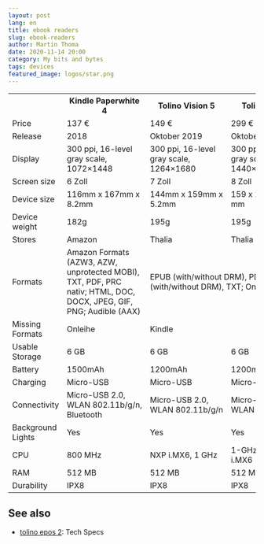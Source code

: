 ```yaml
---
layout: post
lang: en
title: ebook readers
slug: ebook-readers
author: Martin Thoma
date: 2020-11-14 20:00
category: My bits and bytes
tags: devices
featured_image: logos/star.png
---
```

<table>
    <tr>
        <th></th>
        <th>Kindle Paperwhite 4</th>
        <th>Tolino Vision 5</th>
        <th>Tolino Epos 2</th>
    </tr>
    <tr>
        <td>Price</td>
        <td>137 &euro;</td>
        <td>149 &euro;</td>
        <td>299 &euro;</td>
    </tr>
    <tr>
        <td>Release</td>
        <td>2018</td>
        <td>Oktober 2019</td>
        <td>Oktober 2019</td>
    </tr>
    <tr>
        <td>Display</td>
        <td>300 ppi, 16-level gray scale, 1072×1448</td>
        <td>300 ppi, 16-level gray scale, 1264×1680</td>
        <td>300 ppi, 16-level gray scale, 1440×1920</td>
    </tr>
    <tr>
        <td>Screen size</td>
        <td>6 Zoll</td>
        <td>7 Zoll</td>
        <td>8 Zoll</td>
    </tr>
    <tr>
        <td>Device size</td>
        <td>116mm x 167mm x 8.2mm</td>
        <td>144mm x 159mm x 5.2mm</td>
        <td>159 x 178 x 6,7 mm</td>
    </tr>
    <tr>
        <td>Device weight</td>
        <td>182g</td>
        <td>195g</td>
        <td>195g</td>
    </tr>
    <tr>
        <td>Stores</td>
        <td>Amazon</td>
        <td>Thalia</td>
        <td>Thalia</td>
    </tr>
    <tr>
        <td>Formats</td>
        <td>Amazon Formats (AZW3, AZW, unprotected MOBI), TXT, PDF, PRC nativ; HTML, DOC, DOCX, JPEG, GIF, PNG; Audible (AAX)</td>
        <td colspan="2">EPUB (with/without DRM), PDF (with/without DRM), TXT; Onleihe</td>
    </tr>
    <tr>
        <td>Missing Formats</td>
        <td>Onleihe</td>
        <td colspan="2">Kindle</td>
    </tr>
    <tr>
        <td>Usable Storage</td>
        <td>6 GB</td>
        <td>6 GB</td>
        <td>6 GB</td>
    </tr>
    <tr>
        <td>Battery</td>
        <td>1500mAh</td>
        <td>1200mAh</td>
        <td>1200mAh</td>
    </tr>
    <tr>
        <td>Charging</td>
        <td>Micro-USB</td>
        <td>Micro-USB</td>
        <td>Micro-USB</td>
    </tr>
    <tr>
        <td>Connectivity</td>
        <td>Micro-USB&nbsp;2.0, WLAN&nbsp;802.11b/g/n, Bluetooth</td>
        <td>Micro-USB&nbsp;2.0, WLAN&nbsp;802.11b/g/n</td>
        <td>Micro-USB&nbsp;2.0, WLAN&nbsp;802.11b/g/n</td>
    </tr>
    <tr>
        <td>Background Lights</td>
        <td>Yes</td>
        <td>Yes</td>
        <td>Yes</td>
    </tr>
    <tr>
        <td>CPU</td>
        <td>800 MHz</td>
        <td>NXP&nbsp;i.MX6, 1&nbsp;GHz</td>
        <td>1-GHz-NXP-i.MX6</td>
    </tr>
    <tr>
        <td>RAM</td>
        <td>512 MB</td>
        <td>512 MB</td>
        <td>512 MB</td>
    </tr>
    <tr>
        <td>Durability</td>
        <td>IPX8</td>
        <td>IPX8</td>
        <td>IPX8</td>
    </tr>
</table>

## See also

* [tolino epos 2](https://www.thalia.de/shop/home/artikeldetails/ID145609994.html): Tech Specs
